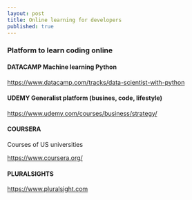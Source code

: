 ```yaml
---
layout: post
title: Online learning for developers
published: true
---
```


### Platform to learn coding online

#### DATACAMP Machine learning Python 

https://www.datacamp.com/tracks/data-scientist-with-python


#### UDEMY Generalist platform (busines, code, lifestyle)

https://www.udemy.com/courses/business/strategy/


#### COURSERA 

Courses of US universities

https://www.coursera.org/


#### PLURALSIGHTS 

https://www.pluralsight.com